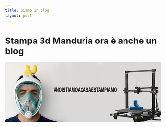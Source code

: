 ```yaml
---
title: Siamo in blog
layout: post
---
```


# Stampa 3d Manduria ora è anche un blog #

![immagine](/images/92598820_101647444846887_3952375364163993600_n.jpg)
